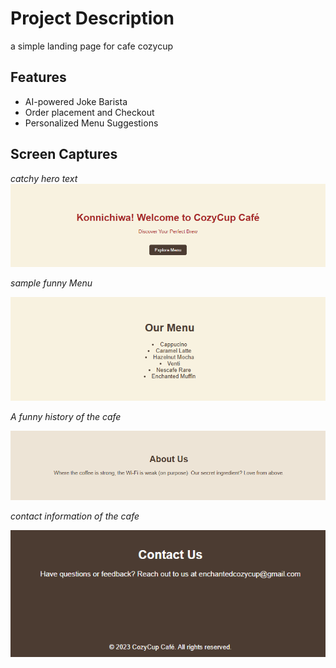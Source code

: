 
# Project Description
 a simple landing page for cafe cozycup


## Features
- AI-powered Joke Barista
- Order placement and Checkout
- Personalized Menu Suggestions


## Screen Captures
*catchy hero text*
![alt text](image.png)


*sample funny Menu*


![alt text](image-1.png)


*A funny history of the cafe*


![alt text](image-3.png)


*contact information of the cafe*


![alt text](image-4.png)
